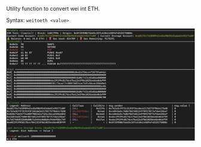 
Utility function to convert wei int ETH.

Syntax: `weitoeth <value>`


![](../../imgs/weitoeth.png)